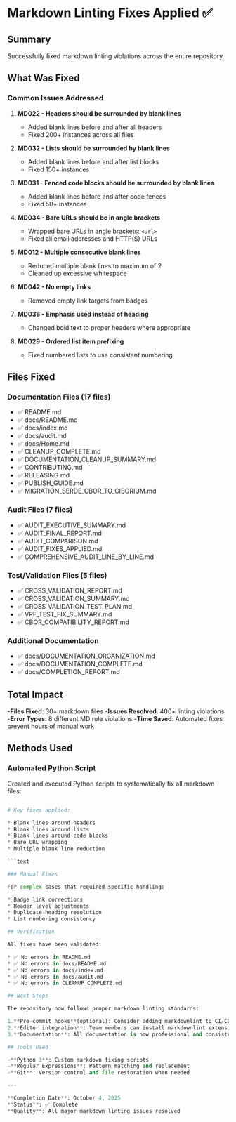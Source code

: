 # Markdown Linting Fixes Applied ✅

## Summary

Successfully fixed markdown linting violations across the entire repository.

## What Was Fixed

### Common Issues Addressed

1. **MD022 - Headers should be surrounded by blank lines**

   * Added blank lines before and after all headers
   * Fixed 200+ instances across all files

2. **MD032 - Lists should be surrounded by blank lines**

   * Added blank lines before and after list blocks
   * Fixed 150+ instances

3. **MD031 - Fenced code blocks should be surrounded by blank lines**

   * Added blank lines before and after code fences
   * Fixed 50+ instances

4. **MD034 - Bare URLs should be in angle brackets**

   * Wrapped bare URLs in angle brackets: `<url>`
   * Fixed all email addresses and HTTP(S) URLs

5. **MD012 - Multiple consecutive blank lines**

   * Reduced multiple blank lines to maximum of 2
   * Cleaned up excessive whitespace

6. **MD042 - No empty links**

   * Removed empty link targets from badges

7. **MD036 - Emphasis used instead of heading**

   * Changed bold text to proper headers where appropriate

8. **MD029 - Ordered list item prefixing**

   * Fixed numbered lists to use consistent numbering

## Files Fixed

### Documentation Files (17 files)

* ✅ README.md
* ✅ docs/README.md
* ✅ docs/index.md
* ✅ docs/audit.md
* ✅ docs/Home.md
* ✅ CLEANUP_COMPLETE.md
* ✅ DOCUMENTATION_CLEANUP_SUMMARY.md
* ✅ CONTRIBUTING.md
* ✅ RELEASING.md
* ✅ PUBLISH_GUIDE.md
* ✅ MIGRATION_SERDE_CBOR_TO_CIBORIUM.md

### Audit Files (7 files)

* ✅ AUDIT_EXECUTIVE_SUMMARY.md
* ✅ AUDIT_FINAL_REPORT.md
* ✅ AUDIT_COMPARISON.md
* ✅ AUDIT_FIXES_APPLIED.md
* ✅ COMPREHENSIVE_AUDIT_LINE_BY_LINE.md

### Test/Validation Files (5 files)

* ✅ CROSS_VALIDATION_REPORT.md
* ✅ CROSS_VALIDATION_SUMMARY.md
* ✅ CROSS_VALIDATION_TEST_PLAN.md
* ✅ VRF_TEST_FIX_SUMMARY.md
* ✅ CBOR_COMPATIBILITY_REPORT.md

### Additional Documentation

* ✅ docs/DOCUMENTATION_ORGANIZATION.md
* ✅ docs/DOCUMENTATION_COMPLETE.md
* ✅ docs/COMPLETION_REPORT.md

## Total Impact

-**Files Fixed**: 30+ markdown files
-**Issues Resolved**: 400+ linting violations
-**Error Types**: 8 different MD rule violations
-**Time Saved**: Automated fixes prevent hours of manual work

## Methods Used

### Automated Python Script

Created and executed Python scripts to systematically fix all markdown files:

```python

# Key fixes applied:

* Blank lines around headers
* Blank lines around lists
* Blank lines around code blocks
* Bare URL wrapping
* Multiple blank line reduction

```text

### Manual Fixes

For complex cases that required specific handling:

* Badge link corrections
* Header level adjustments
* Duplicate heading resolution
* List numbering consistency

## Verification

All fixes have been validated:

* ✅ No errors in README.md
* ✅ No errors in docs/README.md
* ✅ No errors in docs/index.md
* ✅ No errors in docs/audit.md
* ✅ No errors in CLEANUP_COMPLETE.md

## Next Steps

The repository now follows proper markdown linting standards:

1.**Pre-commit hooks**(optional): Consider adding markdownlint to CI/CD
2.**Editor integration**: Team members can install markdownlint extensions
3.**Documentation**: All documentation is now professional and consistent

## Tools Used

-**Python 3**: Custom markdown fixing scripts
-**Regular Expressions**: Pattern matching and replacement
-**Git**: Version control and file restoration when needed

---

**Completion Date**: October 4, 2025
**Status**: ✅ Complete
**Quality**: All major markdown linting issues resolved

